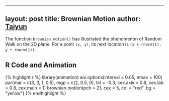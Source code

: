 



---
layout: post
title: Brownian Motion
author: <a href="http://taiyun.github.com/">Taiyun</a>
---


The function `brownian.motion()` has illustrated the phenomenon of Random Walk on the 2D plane. For a point `(x, y)`, its next location is `(x + rnorm(1), y + rnorm(1))`.

## R Code and Animation

{% highlight r %}
library(animation)
ani.options(interval = 0.05, nmax = 100)
par(mar = c(3, 3, 1, 0.5), mgp = c(2, 0.5, 0), tcl = -0.3, cex.axis = 0.8, cex.lab = 0.8, 
    cex.main = 1)
brownian.motion(pch = 21, cex = 5, col = "red", bg = "yellow")
{% endhighlight %}


<div class="scianimator"><div id="brownian_motion" style="display: inline-block;"></div></div>
<script type="text/javascript">
  (function($) {
    $(document).ready(function() {
      $("#brownian_motion").scianimator({
          "images": ["http://animation.r-forge.r-project.org/pictures/brownian-motion/brownian-motion1.png", "http://animation.r-forge.r-project.org/pictures/brownian-motion/brownian-motion2.png", "http://animation.r-forge.r-project.org/pictures/brownian-motion/brownian-motion3.png", "http://animation.r-forge.r-project.org/pictures/brownian-motion/brownian-motion4.png", "http://animation.r-forge.r-project.org/pictures/brownian-motion/brownian-motion5.png", "http://animation.r-forge.r-project.org/pictures/brownian-motion/brownian-motion6.png", "http://animation.r-forge.r-project.org/pictures/brownian-motion/brownian-motion7.png", "http://animation.r-forge.r-project.org/pictures/brownian-motion/brownian-motion8.png", "http://animation.r-forge.r-project.org/pictures/brownian-motion/brownian-motion9.png", "http://animation.r-forge.r-project.org/pictures/brownian-motion/brownian-motion10.png", "http://animation.r-forge.r-project.org/pictures/brownian-motion/brownian-motion11.png", "http://animation.r-forge.r-project.org/pictures/brownian-motion/brownian-motion12.png", "http://animation.r-forge.r-project.org/pictures/brownian-motion/brownian-motion13.png", "http://animation.r-forge.r-project.org/pictures/brownian-motion/brownian-motion14.png", "http://animation.r-forge.r-project.org/pictures/brownian-motion/brownian-motion15.png", "http://animation.r-forge.r-project.org/pictures/brownian-motion/brownian-motion16.png", "http://animation.r-forge.r-project.org/pictures/brownian-motion/brownian-motion17.png", "http://animation.r-forge.r-project.org/pictures/brownian-motion/brownian-motion18.png", "http://animation.r-forge.r-project.org/pictures/brownian-motion/brownian-motion19.png", "http://animation.r-forge.r-project.org/pictures/brownian-motion/brownian-motion20.png", "http://animation.r-forge.r-project.org/pictures/brownian-motion/brownian-motion21.png", "http://animation.r-forge.r-project.org/pictures/brownian-motion/brownian-motion22.png", "http://animation.r-forge.r-project.org/pictures/brownian-motion/brownian-motion23.png", "http://animation.r-forge.r-project.org/pictures/brownian-motion/brownian-motion24.png", "http://animation.r-forge.r-project.org/pictures/brownian-motion/brownian-motion25.png", "http://animation.r-forge.r-project.org/pictures/brownian-motion/brownian-motion26.png", "http://animation.r-forge.r-project.org/pictures/brownian-motion/brownian-motion27.png", "http://animation.r-forge.r-project.org/pictures/brownian-motion/brownian-motion28.png", "http://animation.r-forge.r-project.org/pictures/brownian-motion/brownian-motion29.png", "http://animation.r-forge.r-project.org/pictures/brownian-motion/brownian-motion30.png", "http://animation.r-forge.r-project.org/pictures/brownian-motion/brownian-motion31.png", "http://animation.r-forge.r-project.org/pictures/brownian-motion/brownian-motion32.png", "http://animation.r-forge.r-project.org/pictures/brownian-motion/brownian-motion33.png", "http://animation.r-forge.r-project.org/pictures/brownian-motion/brownian-motion34.png", "http://animation.r-forge.r-project.org/pictures/brownian-motion/brownian-motion35.png", "http://animation.r-forge.r-project.org/pictures/brownian-motion/brownian-motion36.png", "http://animation.r-forge.r-project.org/pictures/brownian-motion/brownian-motion37.png", "http://animation.r-forge.r-project.org/pictures/brownian-motion/brownian-motion38.png", "http://animation.r-forge.r-project.org/pictures/brownian-motion/brownian-motion39.png", "http://animation.r-forge.r-project.org/pictures/brownian-motion/brownian-motion40.png", "http://animation.r-forge.r-project.org/pictures/brownian-motion/brownian-motion41.png", "http://animation.r-forge.r-project.org/pictures/brownian-motion/brownian-motion42.png", "http://animation.r-forge.r-project.org/pictures/brownian-motion/brownian-motion43.png", "http://animation.r-forge.r-project.org/pictures/brownian-motion/brownian-motion44.png", "http://animation.r-forge.r-project.org/pictures/brownian-motion/brownian-motion45.png", "http://animation.r-forge.r-project.org/pictures/brownian-motion/brownian-motion46.png", "http://animation.r-forge.r-project.org/pictures/brownian-motion/brownian-motion47.png", "http://animation.r-forge.r-project.org/pictures/brownian-motion/brownian-motion48.png", "http://animation.r-forge.r-project.org/pictures/brownian-motion/brownian-motion49.png", "http://animation.r-forge.r-project.org/pictures/brownian-motion/brownian-motion50.png", "http://animation.r-forge.r-project.org/pictures/brownian-motion/brownian-motion51.png", "http://animation.r-forge.r-project.org/pictures/brownian-motion/brownian-motion52.png", "http://animation.r-forge.r-project.org/pictures/brownian-motion/brownian-motion53.png", "http://animation.r-forge.r-project.org/pictures/brownian-motion/brownian-motion54.png", "http://animation.r-forge.r-project.org/pictures/brownian-motion/brownian-motion55.png", "http://animation.r-forge.r-project.org/pictures/brownian-motion/brownian-motion56.png", "http://animation.r-forge.r-project.org/pictures/brownian-motion/brownian-motion57.png", "http://animation.r-forge.r-project.org/pictures/brownian-motion/brownian-motion58.png", "http://animation.r-forge.r-project.org/pictures/brownian-motion/brownian-motion59.png", "http://animation.r-forge.r-project.org/pictures/brownian-motion/brownian-motion60.png", "http://animation.r-forge.r-project.org/pictures/brownian-motion/brownian-motion61.png", "http://animation.r-forge.r-project.org/pictures/brownian-motion/brownian-motion62.png", "http://animation.r-forge.r-project.org/pictures/brownian-motion/brownian-motion63.png", "http://animation.r-forge.r-project.org/pictures/brownian-motion/brownian-motion64.png", "http://animation.r-forge.r-project.org/pictures/brownian-motion/brownian-motion65.png", "http://animation.r-forge.r-project.org/pictures/brownian-motion/brownian-motion66.png", "http://animation.r-forge.r-project.org/pictures/brownian-motion/brownian-motion67.png", "http://animation.r-forge.r-project.org/pictures/brownian-motion/brownian-motion68.png", "http://animation.r-forge.r-project.org/pictures/brownian-motion/brownian-motion69.png", "http://animation.r-forge.r-project.org/pictures/brownian-motion/brownian-motion70.png", "http://animation.r-forge.r-project.org/pictures/brownian-motion/brownian-motion71.png", "http://animation.r-forge.r-project.org/pictures/brownian-motion/brownian-motion72.png", "http://animation.r-forge.r-project.org/pictures/brownian-motion/brownian-motion73.png", "http://animation.r-forge.r-project.org/pictures/brownian-motion/brownian-motion74.png", "http://animation.r-forge.r-project.org/pictures/brownian-motion/brownian-motion75.png", "http://animation.r-forge.r-project.org/pictures/brownian-motion/brownian-motion76.png", "http://animation.r-forge.r-project.org/pictures/brownian-motion/brownian-motion77.png", "http://animation.r-forge.r-project.org/pictures/brownian-motion/brownian-motion78.png", "http://animation.r-forge.r-project.org/pictures/brownian-motion/brownian-motion79.png", "http://animation.r-forge.r-project.org/pictures/brownian-motion/brownian-motion80.png", "http://animation.r-forge.r-project.org/pictures/brownian-motion/brownian-motion81.png", "http://animation.r-forge.r-project.org/pictures/brownian-motion/brownian-motion82.png", "http://animation.r-forge.r-project.org/pictures/brownian-motion/brownian-motion83.png", "http://animation.r-forge.r-project.org/pictures/brownian-motion/brownian-motion84.png", "http://animation.r-forge.r-project.org/pictures/brownian-motion/brownian-motion85.png", "http://animation.r-forge.r-project.org/pictures/brownian-motion/brownian-motion86.png", "http://animation.r-forge.r-project.org/pictures/brownian-motion/brownian-motion87.png", "http://animation.r-forge.r-project.org/pictures/brownian-motion/brownian-motion88.png", "http://animation.r-forge.r-project.org/pictures/brownian-motion/brownian-motion89.png", "http://animation.r-forge.r-project.org/pictures/brownian-motion/brownian-motion90.png", "http://animation.r-forge.r-project.org/pictures/brownian-motion/brownian-motion91.png", "http://animation.r-forge.r-project.org/pictures/brownian-motion/brownian-motion92.png", "http://animation.r-forge.r-project.org/pictures/brownian-motion/brownian-motion93.png", "http://animation.r-forge.r-project.org/pictures/brownian-motion/brownian-motion94.png", "http://animation.r-forge.r-project.org/pictures/brownian-motion/brownian-motion95.png", "http://animation.r-forge.r-project.org/pictures/brownian-motion/brownian-motion96.png", "http://animation.r-forge.r-project.org/pictures/brownian-motion/brownian-motion97.png", "http://animation.r-forge.r-project.org/pictures/brownian-motion/brownian-motion98.png", "http://animation.r-forge.r-project.org/pictures/brownian-motion/brownian-motion99.png", "http://animation.r-forge.r-project.org/pictures/brownian-motion/brownian-motion100.png"],
          "delay": 1000,
          "controls": ["first", "previous", "play", "next", "last", "loop", "speed"],
      });
      $("#brownian_motion").scianimator("play");
    });
  })(jQuery);
</script>


